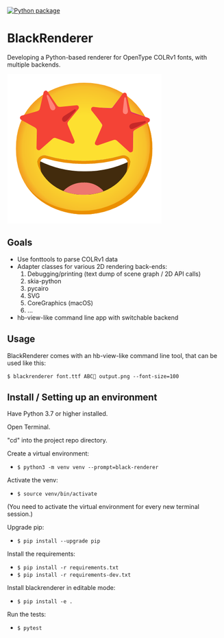 [![Python package](https://github.com/BlackFoundryCom/black-renderer/actions/workflows/run-tests.yml/badge.svg)](https://github.com/BlackFoundryCom/black-renderer/actions/workflows/run-tests.yml)

# BlackRenderer

Developing a Python-based renderer for OpenType COLRv1 fonts, with multiple backends.

![Big Smiley Face Icon](https://github.com/BlackFoundryCom/black-renderer/blob/master/smile.png?raw=true)

## Goals

- Use fonttools to parse COLRv1 data
- Adapter classes for various 2D rendering back-ends:
  1. Debugging/printing (text dump of scene graph / 2D API calls)
  2. skia-python
  3. pycairo
  4. SVG
  6. CoreGraphics (macOS)
  7. ...
- hb-view-like command line app with switchable backend

## Usage

BlackRenderer comes with an hb-view-like command line tool, that can be used like this:

    $ blackrenderer font.ttf ABC🤩 output.png --font-size=100

## Install / Setting up an environment

Have Python 3.7 or higher installed.

Open Terminal.

"cd" into the project repo directory.

Create a virtual environment:

- `$ python3 -m venv venv --prompt=black-renderer`

Activate the venv:

- `$ source venv/bin/activate`

(You need to activate the virtual environment for every new terminal session.)

Upgrade pip:

- `$ pip install --upgrade pip`

Install the requirements:

- `$ pip install -r requirements.txt`
- `$ pip install -r requirements-dev.txt`

Install blackrenderer in editable mode:

- `$ pip install -e .`

Run the tests:

- `$ pytest`
